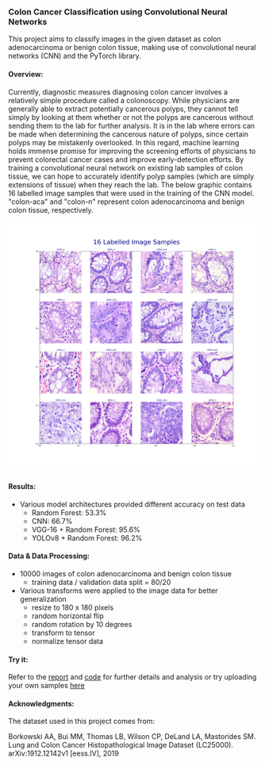 ### Colon Cancer Classification using Convolutional Neural Networks
This project aims to classify images in the given dataset as colon adenocarcinoma or benign colon tissue, making use of convolutional neural networks (CNN) and the PyTorch library.

#### Overview:

Currently, diagnostic measures diagnosing colon cancer involves a relatively simple procedure called a colonoscopy. While physicians are generally able to extract potentially cancerous polyps, they cannot tell simply by looking at them whether or not the polyps are cancerous without sending them to the lab for further analysis. It is in the lab where errors can be made when determining the cancerous nature of polyps, since certain polyps may be mistakenly overlooked. In this regard, machine learning holds immense promise for improving the screening efforts of physicians to prevent colorectal cancer cases and improve early-detection efforts. By training a convolutional neural network on existing lab samples of colon tissue, we can hope to accurately identify polyp samples (which are simply extensions of tissue) when they reach the lab. The below graphic contains 16 labelled image samples that were used in the training of the CNN model. "colon-aca" and "colon-n" represent colon adenocarcinoma and benign colon tissue, respectively.

![Figure1](assets/imggal.png)

#### Results:
- Various model architectures provided different accuracy on test data
    - Random Forest: 53.3%
    - CNN: 66.7%
    - VGG-16 + Random Forest: 95.6%
    - YOLOv8 + Random Forest: 96.2%

#### Data & Data Processing:

- 10000 images of colon adenocarcinoma and benign colon tissue
    - training data / validation data split = 80/20
- Various transforms were applied to the image data for better generalization
    - resize to 180 x 180 pixels
    - random horizontal flip
    - random rotation by 10 degrees
    - transform to tensor
    - normalize tensor data

#### Try it:

Refer to the [report](report.pdf) and [code](./Code) for further details and analysis or try uploading your own samples [here](https://www.gradio.app/guides/quickstart)

#### Acknowledgments:

The dataset used in this project comes from:

Borkowski AA, Bui MM, Thomas LB, Wilson CP, DeLand LA, Mastorides SM. Lung and Colon Cancer Histopathological Image Dataset (LC25000). arXiv:1912.12142v1 [eess.IV], 2019
